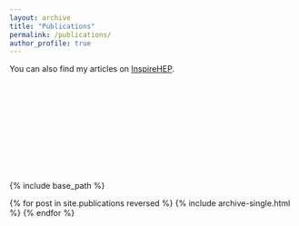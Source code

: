 ```yaml
---
layout: archive
title: "Publications"
permalink: /publications/
author_profile: true
---
```


You can also find my articles on <a href="https://inspirehep.net/authors/1410710">InspireHEP</a>.

<p style="margin-bottom:5cm;"></p>


{% include base_path %}

{% for post in site.publications reversed %}
  {% include archive-single.html %}
{% endfor %}
